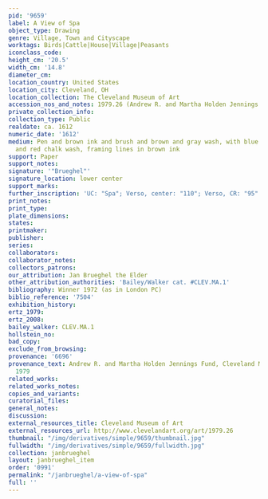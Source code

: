 ```yaml
---
pid: '9659'
label: A View of Spa
object_type: Drawing
genre: Village, Town and Cityscape
worktags: Birds|Cattle|House|Village|Peasants
iconclass_code:
height_cm: '20.5'
width_cm: '14.8'
diameter_cm:
location_country: United States
location_city: Cleveland, OH
location_collection: The Cleveland Museum of Art
accession_nos_and_notes: 1979.26 (Andrew R. and Martha Holden Jennings Fund)
private_collection_info:
collection_type: Public
realdate: ca. 1612
numeric_date: '1612'
medium: Pen and brown ink and brush and brown and gray wash, with blue and green watercolor
  and red chalk wash, framing lines in brown ink
support: Paper
support_notes:
signature: '"Brueghel"'
signature_location: lower center
support_marks:
further_inscription: 'UC: "Spa"; Verso, center: "110"; Verso, CR: "95" and "8" (circled)'
print_notes:
print_type:
plate_dimensions:
states:
printmaker:
publisher:
series:
collaborators:
collaborator_notes:
collectors_patrons:
our_attribution: Jan Brueghel the Elder
other_attribution_authorities: 'Bailey/Walker cat. #CLEV.MA.1'
bibliography: Winner 1972 (as in London PC)
biblio_reference: '7504'
exhibition_history:
ertz_1979:
ertz_2008:
bailey_walker: CLEV.MA.1
hollstein_no:
bad_copy:
exclude_from_browsing:
provenance: '6696'
provenance_text: Andrew R. and Martha Holden Jennings Fund, Cleveland Museum of Art,
  1979
related_works:
related_works_notes:
copies_and_variants:
curatorial_files:
general_notes:
discussion:
external_resources_title: Cleveland Museum of Art
external_resources_url: http://www.clevelandart.org/art/1979.26
thumbnail: "/img/derivatives/simple/9659/thumbnail.jpg"
fullwidth: "/img/derivatives/simple/9659/fullwidth.jpg"
collection: janbrueghel
layout: janbrueghel_item
order: '0991'
permalink: "/janbrueghel/a-view-of-spa"
full: ''
---
```

